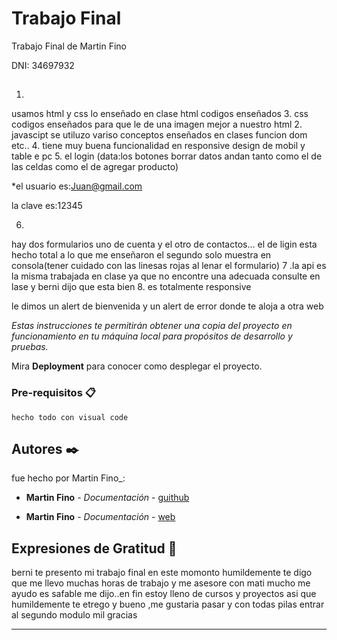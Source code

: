 # Trabajo Final

Trabajo Final de Martin Fino

DNI: 34697932

##
 1.
  usamos html y css lo enseñado en clase
html codigos enseñados
3.
css codigos enseñados para que le de una imagen mejor a nuestro html
2.
 javascipt se utiluzo variso conceptos enseñados en clases funcion dom etc..
4.
tiene muy buena funcionalidad en responsive design de mobil y table e pc
5.
el login (data:los botones borrar datos andan tanto como el de las celdas como el de agregar producto)

*el usuario es:Juan@gmail.com 

la clave es:12345

6.
hay dos formularios uno de cuenta y el otro de contactos... el de ligin esta hecho total a lo que me enseñaron
el segundo solo muestra en consola(tener cuidado con las linesas rojas al lenar el formulario)
7
.la api es la misma trabajada en clase ya que no encontre una adecuada consulte en lase y berni dijo que esta bien
8.
es totalmente responsive

le dimos un alert de bienvenida y un alert de error donde te
aloja a otra web

_Estas instrucciones te permitirán obtener una copia del proyecto en funcionamiento en tu máquina local para propósitos de desarrollo y pruebas._

Mira **Deployment** para conocer como desplegar el proyecto.

### Pre-requisitos 📋

```
hecho todo con visual code
```



## Autores ✒️
 
fue hecho por Martin Fino_:

* **Martin Fino** - *Documentación* - [guithub](https://github.com/tincho8919/trabajofinal-01.git)

* **Martin Fino** - *Documentación* - [web](https://tincho8919.github.io/trabajofinal-01/)



## Expresiones de Gratitud 🎁

berni te presento mi trabajo final en este momonto humildemente te digo que me llevo muchas horas de trabajo y me asesore con mati mucho me ayudo es safable me dijo..en fin estoy lleno de cursos y proyectos asi que humildemente te  etrego y bueno ,me gustaria pasar y con todas pilas entrar al segundo modulo  mil gracias



---

